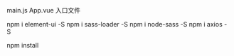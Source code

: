 main.js
App.vue
入口文件


npm i element-ui -S
npm i sass-loader -S
npm i node-sass -S
npm i axios -S

npm install
